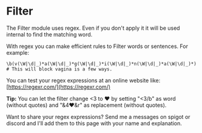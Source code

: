 # Filter

The Filter module uses regex. Even if you don't apply it it will be used internal to find the matching word.

With regex you can make efficient rules to Filter words or sentences. For example:

```text
\b(v(\W|\d|_)*a(\W|\d|_)*g(\W|\d|_)*i(\W|\d|_)*n(\W|\d|_)*a(\W|\d|_)*) # This will block vagina is a few ways.
```

You can test your regex expressions at an online website like: [https://regexr.com/](https://regexr.com/)  
  
**Tip:** You can let the filter change &lt;3 to ❤ by setting "&lt;3/b" as word \(without quotes\)  and "&4❤&r" as replacement \(without quotes\).

Want to share your regex expressions? Send me a messages on spigot or discord and I'll add them to this page with your name and explanation.

